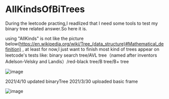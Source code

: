 # AllKindsOfBiTrees
During the leetcode practing,I readlized that I need some tools to test my binary tree related answer.So here it is.

using "AllKinds" is not like the picture below(https://en.wikipedia.org/wiki/Tree_(data_structure)#Mathematical_definition) ,
at least for now,I just want to finish most kind of trees appear on leetcode's tests like:
  binary search tree/AVL tree（named after inventors Adelson-Velsky and Landis）/red-black tree/B tree/B+ tree
  
![image](https://user-images.githubusercontent.com/26736402/112959994-8ea0bf80-9176-11eb-972a-cc03bfc3b2eb.png)

2021/4/10 updated binaryTree
2021/3/30 uploaded basic frame 

![image](https://user-images.githubusercontent.com/26736402/112956757-5cda2980-9173-11eb-9390-277a11533c93.png)

